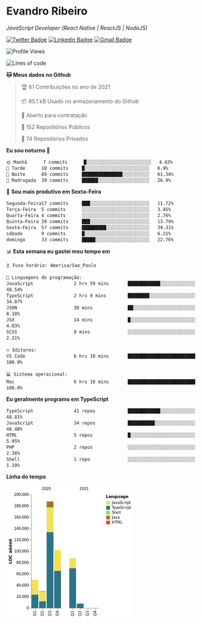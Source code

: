 # Evandro **Ribeiro**

*JavaScript Developer (React Native | ReactJS | NodeJS)*

[![Twitter Badge](https://img.shields.io/badge/-@ribeiroevandro-201B2D?style=flat-square&labelColor=201B2D&logo=twitter&logoColor=white&link=https://twitter.com/ribeiroevandro)](https://twitter.com/ribeiroevandro) 
[![Linkedin Badge](https://img.shields.io/badge/-Evandro%20Ribeiro-201B2D?style=flat-square&logo=Linkedin&logoColor=white&link=https://www.linkedin.com/in/ribeiroevandro)](https://www.linkedin.com/in/ribeiroevandro) 
[![Gmail Badge](https://img.shields.io/badge/-oi@ribeiroevandro.com.br-201B2D?style=flat-square&logo=Gmail&logoColor=white&link=mailto:oi@ribeiroevandro.com.br)](mailto:oi@ribeiroevandro.com.br)


<!--START_SECTION:waka-->
![Profile Views](http://img.shields.io/badge/Visualizac%C3%B5es%20do%20perfil-20-blue)

![Lines of code](https://img.shields.io/badge/Desde%20o%20Hello%20World%20eu%20escrevi-464524%20linhas%20de%20c%C3%B3digo-blue)

**🐱 Meus dados no Github** 

> 🏆 61 Contribuições no ano de 2021
 > 
> 📦 85.1 kB Usado no armazenamento do Github 
 > 
> 💼 Aberto para contratação
 > 
> 📜 152 Repositórios Públicos 
 > 
> 🔑 74 Repositórios Privados  
 > 
**Eu sou noturno 🦉** 

```text
🌞 Manhã      7 commits      █░░░░░░░░░░░░░░░░░░░░░░░░   4.83% 
🌆 Tarde      10 commits     █░░░░░░░░░░░░░░░░░░░░░░░░   6.9% 
🌃 Noite      89 commits     ███████████████░░░░░░░░░░   61.38% 
🌙 Madrugada  39 commits     ██████░░░░░░░░░░░░░░░░░░░   26.9%

```
📅 **Sou mais produtivo em Sexta-Feira** 

```text
Segunda-Feira17 commits     ███░░░░░░░░░░░░░░░░░░░░░░   11.72% 
Terça-Feira  5 commits      ░░░░░░░░░░░░░░░░░░░░░░░░░   3.45% 
Quarta-Feira 4 commits      ░░░░░░░░░░░░░░░░░░░░░░░░░   2.76% 
Quinta-Feira 20 commits     ███░░░░░░░░░░░░░░░░░░░░░░   13.79% 
Sexta-Feira  57 commits     █████████░░░░░░░░░░░░░░░░   39.31% 
sábado       9 commits      █░░░░░░░░░░░░░░░░░░░░░░░░   6.21% 
domingo      33 commits     █████░░░░░░░░░░░░░░░░░░░░   22.76%

```


📊 **Esta semana eu gastei meu tempo em** 

```text
⌚︎ Fuso horário: America/Sao_Paulo

💬 Linguagens de programação: 
JavaScript               2 hrs 59 mins       ████████████░░░░░░░░░░░░░   48.54% 
TypeScript               2 hrs 9 mins        ████████░░░░░░░░░░░░░░░░░   34.87% 
JSON                     30 mins             ██░░░░░░░░░░░░░░░░░░░░░░░   8.18% 
JSX                      14 mins             █░░░░░░░░░░░░░░░░░░░░░░░░   4.03% 
SCSS                     8 mins              ░░░░░░░░░░░░░░░░░░░░░░░░░   2.31%

🔥 Editores: 
VS Code                  6 hrs 10 mins       █████████████████████████   100.0%

💻 Sistema operacional: 
Mac                      6 hrs 10 mins       █████████████████████████   100.0%

```

**Eu geralmente programo em TypeScript** 

```text
TypeScript               41 repos            ████████████░░░░░░░░░░░░░   48.81% 
JavaScript               34 repos            ██████████░░░░░░░░░░░░░░░   40.48% 
HTML                     5 repos             █░░░░░░░░░░░░░░░░░░░░░░░░   5.95% 
PHP                      2 repos             ░░░░░░░░░░░░░░░░░░░░░░░░░   2.38% 
Shell                    1 repo              ░░░░░░░░░░░░░░░░░░░░░░░░░   1.19%

```


**Linha do tempo**

![Chart not found](https://raw.githubusercontent.com/ribeiroevandro/ribeiroevandro/master/charts/bar_graph.png) 


<!--END_SECTION:waka-->
